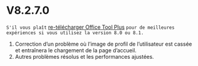# V8.2.7.0

`S'il vous plaît` [re-télécharger Office Tool Plus](http://otp.landian.vip/) `pour de meilleures expériences si vous utilisez la version 8.0 ou 8.1.`

1. Correction d’un problème où l’image de profil de l’utilisateur est cassée et entraînera le chargement de la page d’accueil.
2. Autres problèmes résolus et les performances ajustées.